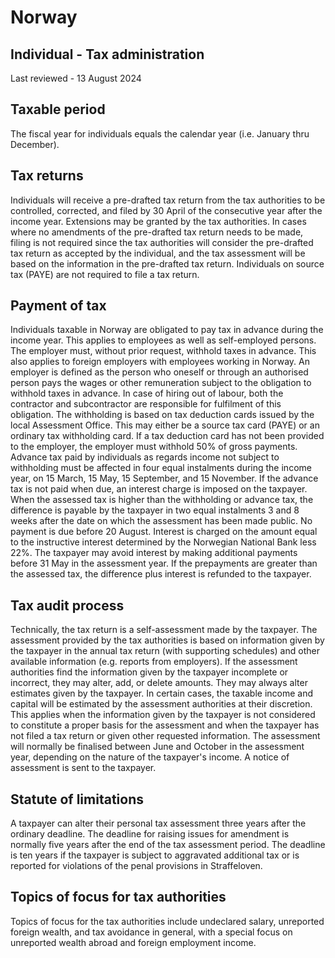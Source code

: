 # Norway
## Individual - Tax administration
Last reviewed - 13 August 2024
## Taxable period
The fiscal year for individuals equals the calendar year (i.e. January thru December).
## Tax returns
Individuals will receive a pre-drafted tax return from the tax authorities to be controlled, corrected, and filed by 30 April of the consecutive year after the income year. Extensions may be granted by the tax authorities.
In cases where no amendments of the pre-drafted tax return needs to be made, filing is not required since the tax authorities will consider the pre-drafted tax return as accepted by the individual, and the tax assessment will be based on the information in the pre-drafted tax return.
Individuals on source tax (PAYE) are not required to file a tax return.
## Payment of tax
Individuals taxable in Norway are obligated to pay tax in advance during the income year. This applies to employees as well as self-employed persons. The employer must, without prior request, withhold taxes in advance. This also applies to foreign employers with employees working in Norway. An employer is defined as the person who oneself or through an authorised person pays the wages or other remuneration subject to the obligation to withhold taxes in advance. In case of hiring out of labour, both the contractor and subcontractor are responsible for fulfilment of this obligation.
The withholding is based on tax deduction cards issued by the local Assessment Office. This may either be a source tax card (PAYE) or an ordinary tax withholding card. If a tax deduction card has not been provided to the employer, the employer must withhold 50% of gross payments.
Advance tax paid by individuals as regards income not subject to withholding must be affected in four equal instalments during the income year, on 15 March, 15 May, 15 September, and 15 November. If the advance tax is not paid when due, an interest charge is imposed on the taxpayer.
When the assessed tax is higher than the withholding or advance tax, the difference is payable by the taxpayer in two equal instalments 3 and 8 weeks after the date on which the assessment has been made public. No payment is due before 20 August. Interest is charged on the amount equal to the instructive interest determined by the Norwegian National Bank less 22%. The taxpayer may avoid interest by making additional payments before 31 May in the assessment year. If the prepayments are greater than the assessed tax, the difference plus interest is refunded to the taxpayer.
## Tax audit process
Technically, the tax return is a self-assessment made by the taxpayer. The assessment provided by the tax authorities is based on information given by the taxpayer in the annual tax return (with supporting schedules) and other available information (e.g. reports from employers). If the assessment authorities find the information given by the taxpayer incomplete or incorrect, they may alter, add, or delete amounts. They may always alter estimates given by the taxpayer.
In certain cases, the taxable income and capital will be estimated by the assessment authorities at their discretion. This applies when the information given by the taxpayer is not considered to constitute a proper basis for the assessment and when the taxpayer has not filed a tax return or given other requested information.
The assessment will normally be finalised between June and October in the assessment year, depending on the nature of the taxpayer's income. A notice of assessment is sent to the taxpayer.
## Statute of limitations
A taxpayer can alter their personal tax assessment three years after the ordinary deadline.
The deadline for raising issues for amendment is normally five years after the end of the tax assessment period. The deadline is ten years if the taxpayer is subject to aggravated additional tax or is reported for violations of the penal provisions in Straffeloven. 
## Topics of focus for tax authorities
Topics of focus for the tax authorities include undeclared salary, unreported foreign wealth, and tax avoidance in general, with a special focus on unreported wealth abroad and foreign employment income.
